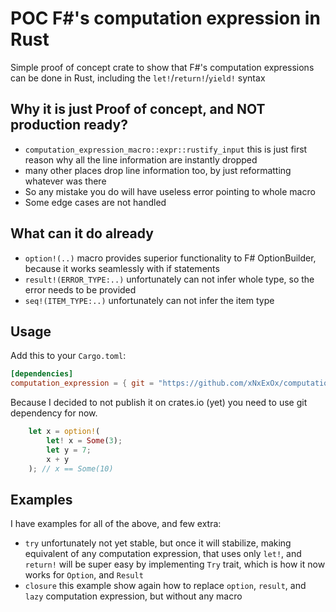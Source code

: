 # POC F#'s computation expression in Rust
Simple proof of concept crate to show that F#'s computation expressions can be done in Rust,
including the `let!`/`return!`/`yield!` syntax

## Why it is just Proof of concept, and **NOT** production ready?
- `computation_expression_macro::expr::rustify_input` this is just first reason why all the line information are instantly dropped
- many other places drop line information too, by just reformatting whatever was there
- So any mistake you do will have useless error pointing to whole macro
- Some edge cases are not handled

## What can it do already
- `option!(..)` macro provides superior functionality to F# OptionBuilder, because it works seamlessly with if statements
- `result!(ERROR_TYPE:..)` unfortunately can not infer whole type, so the error needs to be provided
- `seq!(ITEM_TYPE:..)` unfortunately can not infer the item type

## Usage
Add this to your `Cargo.toml`:
```toml
[dependencies]
computation_expression = { git = "https://github.com/xNxExOx/computation_expression" }
```
Because I decided to not publish it on crates.io (yet) you need to use git dependency for now.
```rs
    let x = option!(
        let! x = Some(3);
        let y = 7;
        x + y
    ); // x == Some(10)
```

## Examples
I have examples for all of the above, and few extra:
- `try` unfortunately not yet stable, but once it will stabilize, making equivalent of any computation expression,
that uses only `let!`, and `return!` will be super easy by implementing `Try` trait, which is how it now works for
`Option`, and `Result`
- `closure` this example show again how to replace `option`, `result`,  and `lazy` computation expression,
but without any macro
